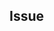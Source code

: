 <!--
Please take a look at the issue templates at
https://github.com/demokratie-live/democracy-client/issues/new/choose
before submitting a new issue.
Following one of the issue templates will ensure maintainers can route your request efficiently.

Thanks!
-->

## Issue
<!-- Describe your Issue in detail. -->

<!-- Attach screenshots and drawings if needed. -->
